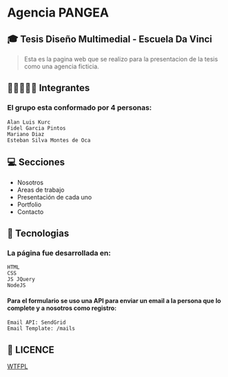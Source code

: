 # Agencia PANGEA
## 🎓 Tesis Diseño Multimedial - Escuela Da Vinci
> Esta es la pagina web que se realizo para la presentacion de la tesis como una agencia ficticia.

## 👦🧑👨👨‍🦱 Integrantes
### El grupo esta conformado por 4 personas:
```
Alan Luis Kurc
Fidel Garcia Pintos
Mariano Diaz
Esteban Silva Montes de Oca
```
## 💻 Secciones
- Nosotros
- Areas de trabajo
- Presentación de cada uno
- Portfolio
- Contacto

## 🚀 Tecnologias
### La página fue desarrollada en:
```
HTML
CSS
JS JQuery
NodeJS
```

#### Para el formulario se uso una API para enviar un email a la persona que lo complete y a nosotros como registro:
```
Email API: SendGrid
Email Template: /mails
```

## 👻 LICENCE
[WTFPL](http://www.wtfpl.net/about/)

